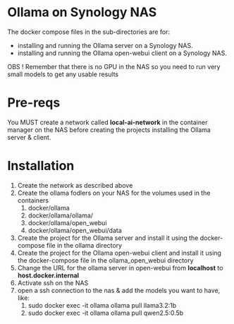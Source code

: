 # Ollama on Synology NAS

The docker compose files in the sub-directories are for:

-  installing and running the Ollama server on a Synology NAS.
-  installing and running the Ollama open-webui client on a Synology NAS.

OBS ! Remember that there is no GPU in the NAS so you need to run very small models to get any usable results

# Pre-reqs

You MUST create a network called **local-ai-network** in the container manager on the NAS before creating the projects installing the Ollama server & client.

# Installation

1. Create the network as described above
2. Create the ollama fodlers on your NAS for the volumes used in the containers
   1. docker/ollama
   2. docker/ollama/ollama/
   3. docker/ollama/open_webui
   4. docker/ollama/open_webui/data
3. Create the project for the Ollama server and install it using the docker-compose file in the ollama directory
4. Create the project for the Ollama open-webui client and install it using the docker-compose file in the ollama_open_webui directory
5. Change the URL for the ollama server in open-webui from **localhost** to **host.docker.internal**
6. Activate ssh on the NAS
7. open a ssh connection to the nas & add the models you want to have, like:
   1. sudo docker exec -it ollama ollama pull llama3.2:1b
   2. sudo docker exec -it ollama ollama pull qwen2.5:0.5b
